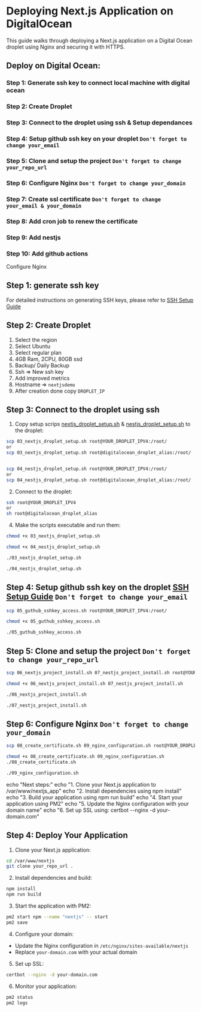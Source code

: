 # Deploying Next.js Application on DigitalOcean

This guide walks through deploying a Next.js application on a Digital Ocean droplet using Nginx and securing it with HTTPS.


## Deploy on Digital Ocean:
### Step 1: Generate ssh key to connect local machine with digital ocean
### Step 2: Create Droplet
### Step 3: Connect to the droplet using ssh & Setup dependances
### Step 4: Setup github ssh key on your droplet `Don't forget to change your_email`
### Step 5: Clone and setup the project `Don't forget to change your_repo_url`
### Step 6: Configure Nginx `Don't forget to change your_domain`
### Step 7: Create ssl certificate `Don't forget to change your_email & your_domain`
### Step 8: Add cron job to renew the certificate
### Step 9: Add nestjs

### Step 10: Add github actions

Configure Nginx

## Step 1: generate ssh key
For detailed instructions on generating SSH keys, please refer to [SSH Setup Guide](./01_SSH_SETUP.md)


## Step 2: Create Droplet
01. Select the region 
02. Select Ubuntu
03. Select regular plan
04. 4GB Ram, 2CPU, 80GB ssd 
05. Backup/ Daily Backup 
06. Ssh => New ssh key
07. Add improved metrics
08. Hostname => `nextjsdemo`
09. After creation done copy `DROPLET_IP`

## Step 3: Connect to the droplet using ssh
1. Copy setup scrips [nextjs_droplet_setup.sh](./03_nextjs_droplet_setup.sh) & [nestjs_droplet_setup.sh](./04_nestjs_droplet_setup.sh)
 to the droplet:
```bash
scp 03_nextjs_droplet_setup.sh root@YOUR_DROPLET_IPV4:/root/
or
scp 03_nextjs_droplet_setup.sh root@digitalocean_droplet_alias:/root/


scp 04_nestjs_droplet_setup.sh root@YOUR_DROPLET_IPV4:/root/
or
scp 04_nestjs_droplet_setup.sh root@digitalocean_droplet_alias:/root/

```
2. Connect to the droplet:
```bash
ssh root@YOUR_DROPLET_IPV4
or
sh root@digitalocean_droplet_alias


```
4. Make the scripts executable and run them:
```bash
chmod +x 03_nextjs_droplet_setup.sh

chmod +x 04_nestjs_droplet_setup.sh

./03_nextjs_droplet_setup.sh

./04_nestjs_droplet_setup.sh
```

## Step 4: Setup github ssh key on the droplet [SSH Setup Guide](./01_SSH_SETUP.md) `Don't forget to change your_email`
```bash
scp 05_guthub_sshkey_access.sh root@YOUR_DROPLET_IPV4:/root/

chmod +x 05_guthub_sshkey_access.sh

./05_guthub_sshkey_access.sh

```
## Step 5: Clone and setup the project `Don't forget to change your_repo_url`
```bash
scp 06_nextjs_project_install.sh 07_nestjs_project_install.sh root@YOUR_DROPLET_IPV4:/root/

chmod +x 06_nextjs_project_install.sh 07_nestjs_project_install.sh

./06_nextjs_project_install.sh 

./07_nestjs_project_install.sh
```

## Step 6: Configure Nginx `Don't forget to change your_domain`
```bash
scp 08_create_certificate.sh 09_nginx_configuration.sh root@YOUR_DROPLET_IPV4:/root/

chmod +x 08_create_certificate.sh 09_nginx_configuration.sh 
./08_create_certificate.sh 

./09_nginx_configuration.sh 
```



echo "Next steps:"
echo "1. Clone your Next.js application to /var/www/nextjs_app"
echo "2. Install dependencies using npm install"
echo "3. Build your application using npm run build"
echo "4. Start your application using PM2"
echo "5. Update the Nginx configuration with your domain name"
echo "6. Set up SSL using: certbot --nginx -d your-domain.com"










## Step 4: Deploy Your Application
1. Clone your Next.js application:
```bash
cd /var/www/nextjs
git clone your_repo_url .
```

2. Install dependencies and build:
```bash
npm install
npm run build
```

3. Start the application with PM2:
```bash
pm2 start npm --name "nextjs" -- start
pm2 save
```

4. Configure your domain:
- Update the Nginx configuration in `/etc/nginx/sites-available/nextjs`
- Replace `your-domain.com` with your actual domain

5. Set up SSL:
```bash
certbot --nginx -d your-domain.com
```

6. Monitor your application:
```bash
pm2 status
pm2 logs
```